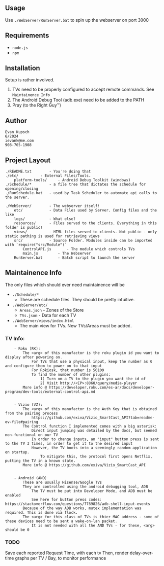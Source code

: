 ## Usage
Use `./WebServer/RunServer.bat` to spin up the webserver on port 3000

## Requirements

+ `node.js`
+ `npm`

## Installation
Setup is rather involved.
1. TVs need to be properly configured to accept remote commands. See `Maintainence Info`
2. The Android Debug Tool (adb.exe) need to be added to the PATH
3. Pray (to the Right Guy™️)

## Author
	Evan Kupsch
	6/2024
	ievank@me.com
	908-705-1908


## Project Layout
	./README.txt		- You're doing that
	./etc/			- External Files/Tools.
		platform-tools/		- Android Debug Toolkit (windows)
	./Schedule/*		- a file tree that dictates the schedule for opening/closing
	./RunSchedule.bat	- used by Task Scheduler to automate api calls to the server.
	
	./WebServer/		- The webserver itself!	
		etc/			- Data Files used by Server. Config files and the like
		logs/			- What else?
		resources/		- Files served to the clients. Everything in this folder is public!
		views/			- HTML files served to clients. Not public - only static pathing is used for retrieving views
		src/			- Source Folder. Modules inside can be imported with `require("src/Module")`
			ControlAPI.js		- The module which controls TVs
			main.js			- The Webserver
		RunServer.bat		- Batch script to launch the server
	


## Maintainence Info
The only files which should ever need maintainence will be 
* `./Schedule/*`
	+ These are schedule files. They should be pretty intuitive.
* `./WebServer/etc/`
	* `Areas.json`	- Zones of the Store
	* `TVs.json`	- Data for each TV
* `./WebServer/views/index.html`
	+ The main view for TVs. New TVs/Areas must be added.
		
	
	
### TV Info:
		- Roku (RK):
			The <arg> of this manufactor is the roku plugin id you want to display after powering on. 
				For TVs that use a physical input, keep the number as 0 and configure them to power on to that input
				For Rokiosk, that number is 50109
				To find the number of other plugins:
					1) Turn on a TV to the plugin you want the id of
					2) Visit http://<IP>:8060/query/media-player
			More info @ https://developer.roku.com/es-ar/docs/developer-program/dev-tools/external-control-api.md
		

		- Vizio (VZ):
			The <arg> of this manufactor is the Auth Key that is obtained from the pairing process
				https://github.com/exiva/Vizio_SmartCast_API?tab=readme-ov-file#pairing
			The Control function I implemented comes with a big asterisk: 
				Direct input jumping was detailed by the docs, but seemed non-functional on our TV
				In order to change inputs, an "input" button press is sent to the TV 3 times, in order to get it to the desired input
				However, the TV boots into a seemingly random application on startup.
					To mitigate this, the protocol first opens Netflix, putting the TV in a known state.
			More info @ https://github.com/exiva/Vizio_SmartCast_API
		

		- Android (AND)
			These are usually Hisense/Google TVs
			They are controlled using the android debugging tool, ADB
				The TV must be put into Developer Mode, and ADB must be enabled
				See here for button press codes: https://stackoverflow.com/questions/7789826/adb-shell-input-events
			Because of the way ADB works, mutex implementation was required. This is done via flock.
			The <arg> for this class of TVs is thier MAC address - some of these devices need to be sent a wake-on-lan packet. 
				It is not needed with all the AND TVs - for these, <arg> should be 0



### TODO

Save each reported Request Time, with each tv
Then, render delay-over-time graphs per TV / Bay, to monitor performance
